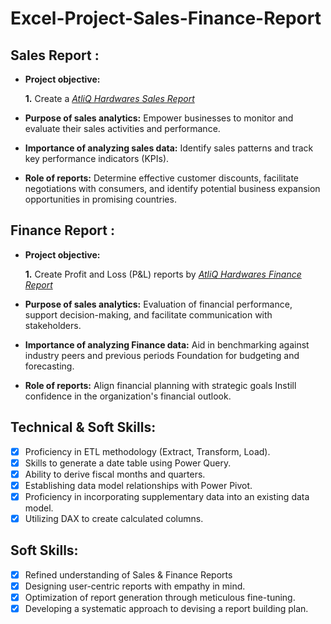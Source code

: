 # Excel-Project-Sales-Finance-Report

## Sales Report :


- **Project objective:** 

    **1.** Create a _[AtliQ Hardwares Sales Report](https://github.com/Ruptosh/Excel-Project--Sales-Finance-Report/blob/main/AtliQ%20Hardwares%20Sales%20Report.pdf)_ 

- **Purpose of sales analytics:** Empower businesses to monitor and evaluate their sales activities and performance.

- **Importance of analyzing sales data:** Identify sales patterns and track key performance indicators (KPIs).

- **Role of reports:** Determine effective customer discounts, facilitate negotiations with consumers, and identify potential business expansion opportunities in promising countries.


## Finance Report :


- **Project objective:** 

    **1.** Create Profit and Loss (P&L) reports by _[AtliQ Hardwares Finance Report](https://github.com/Ruptosh/Excel-Project--Sales-Finance-Report/blob/main/AtliQ%20Hardwares%20Finance%20Report.pdf)_ 

- **Purpose of sales analytics:** Evaluation of financial performance, support decision-making, and facilitate communication with stakeholders.

- **Importance of analyzing Finance data:** Aid in benchmarking against industry peers and previous periods Foundation for budgeting and forecasting.

- **Role of reports:** Align financial planning with strategic goals Instill confidence in the organization's financial outlook.


## Technical & Soft Skills:
- [x]	Proficiency in ETL methodology (Extract, Transform, Load).
- [x]	Skills to generate a date table using Power Query.
- [x]	Ability to derive fiscal months and quarters.
- [x]	Establishing data model relationships with Power Pivot.
- [x]	Proficiency in incorporating supplementary data into an existing data model.
- [x]	Utilizing DAX to create calculated columns.

## Soft Skills:
- [x]	Refined understanding of Sales & Finance Reports
- [x]	Designing user-centric reports with empathy in mind.
- [x]	Optimization of report generation through meticulous fine-tuning.
- [x]	Developing a systematic approach to devising a report building plan.

